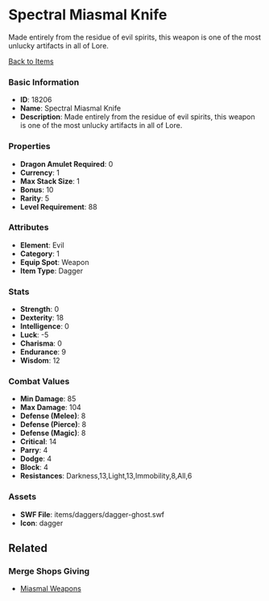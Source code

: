 # Spectral Miasmal Knife

Made entirely from the residue of evil spirits, this weapon is one of the most unlucky artifacts in all of Lore. 

[Back to Items](../items.md)

### Basic Information

- **ID**: 18206
- **Name**: Spectral Miasmal Knife
- **Description**: Made entirely from the residue of evil spirits, this weapon is one of the most unlucky artifacts in all of Lore. 

### Properties

- **Dragon Amulet Required**: 0
- **Currency**: 1
- **Max Stack Size**: 1
- **Bonus**: 10
- **Rarity**: 5
- **Level Requirement**: 88

### Attributes

- **Element**: Evil
- **Category**: 1
- **Equip Spot**: Weapon
- **Item Type**: Dagger

### Stats

- **Strength**: 0
- **Dexterity**: 18
- **Intelligence**: 0
- **Luck**: -5
- **Charisma**: 0
- **Endurance**: 9
- **Wisdom**: 12

### Combat Values

- **Min Damage**: 85
- **Max Damage**: 104
- **Defense (Melee)**: 8
- **Defense (Pierce)**: 8
- **Defense (Magic)**: 8
- **Critical**: 14
- **Parry**: 4
- **Dodge**: 4
- **Block**: 4
- **Resistances**: Darkness,13,Light,13,Immobility,8,All,6

### Assets

- **SWF File**: items/daggers/dagger-ghost.swf
- **Icon**: dagger

## Related

### Merge Shops Giving

- [Miasmal Weapons](../merge-shops/85-miasmal-weapons.md)

